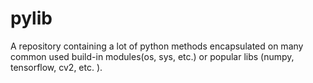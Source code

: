 # pylib

A repository containing a lot of python methods encapsulated on many common used build-in modules(os, sys, etc.) or popular libs (numpy, tensorflow, cv2, etc. ).
